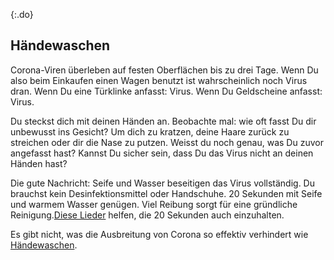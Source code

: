 {:.do}
## Händewaschen

Corona-Viren überleben auf festen Oberflächen bis zu drei Tage. Wenn Du also beim Einkaufen einen Wagen benutzt ist wahrscheinlich noch Virus dran. Wenn Du eine Türklinke anfasst: Virus. Wenn Du Geldscheine anfasst: Virus. 

Du steckst dich mit deinen Händen an. Beobachte mal: wie oft fasst Du dir unbewusst ins Gesicht? Um dich zu kratzen, deine Haare zurück zu streichen oder dir die Nase zu putzen. Weisst du noch genau, was Du zuvor angefasst hast? Kannst Du sicher sein, dass Du das Virus nicht an deinen Händen hast?

Die gute Nachricht: Seife und Wasser beseitigen das Virus vollständig. Du brauchst kein Desinfektionsmittel oder Handschuhe. 20 Sekunden mit Seife und warmem Wasser genügen. Viel Reibung sorgt für eine gründliche Reinigung.[Diese Lieder](https://www.seattletimes.com/life/wellness/coronavirus-prevention-10-awesome-tunes-to-sing-while-you-wash-your-hands/?utm_medium=social&utm_campaign=owned_echobox_tw_m&utm_source=Twitter#Echobox=1583369786) helfen, die 20 Sekunden auch einzuhalten. 

Es gibt nicht, was die Ausbreitung von Corona so effektiv verhindert wie [Händewaschen](https://twitter.com/PalliThordarson/status/1236549305189597189).
